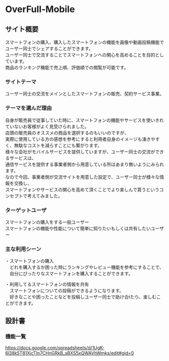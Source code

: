# OverFull-Mobile

## サイト概要
スマートフォンの購入、購入したスマートフォンの機能を画像や動画投稿機能でユーザー同士でシェアすることができます。  
ユーザー同士で交流することでスマートフォンへの関心を高めることを目的としています。  
商品のランキング機能で売上順、評価順での閲覧が可能です。

### サイトテーマ
ユーザー同士の交流をメインとしたスマートフォンの販売、契約サービス事業。

### テーマを選んだ理由
自身が販売員で従事していた時に、スマートフォンの機能やサービスを使いきれていないお客様がよく見受けられました。   
店頭の販売員のオススメの商品を選択するのもいいのですが、  
実際に使用している方の感想を参考にすると利用者自身のイメージも湧きやすく、無駄なコストを減らすことにも繋がります。  
様々な会社がモバイルサービスを提供していますが、ユーザー同士の交流ができるサービスは、  
通信サービスを提供する事業者側から用意している所はあまり無いようにみられます。    
なので今回、事業者側が交流サイトを用意した設定で、ユーザー同士が様々な情報を交換し、  
スマートフォンやサービスの関心を高めて頂くことでより楽しんで貰うというコンセプトで考えてみました。  

### ターゲットユーザ
スマートフォンの購入をする一般ユーザー  
スマートフォンの機能や性能について簡単に知りたいもしくは共有したいユーザー



### 主な利用シーン
・スマートフォンの購入  
&emsp;どれを購入するか困った時にランキングやレビュー機能を参考にすることで、  
&emsp;自分にぴったりなスマートフォンを購入することができます。  
   
・利用してるスマートフォンの情報を共有  
&emsp;スマートフォンについての投稿ができるようになります。  
&emsp;好きなことや困ったことなどを投稿しユーザー同士で助け合tたり、楽しむことができます。



## 設計書

### 機能一覧
<https://docs.google.com/spreadsheets/d/1UgK-6l38k5T81XjcTIn7CHnGRkB_sBXS5xQWAVhWmks/edit#gid=0>

